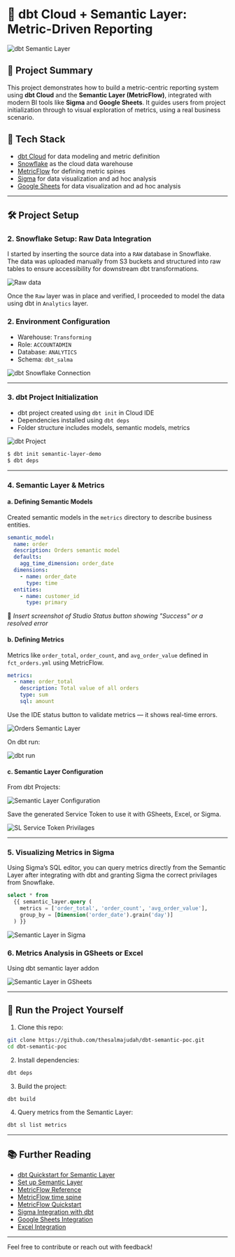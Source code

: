 # 🧮 dbt Cloud + Semantic Layer: Metric-Driven Reporting

![dbt Semantic Layer](assets/dbt-sl.png)

## 📌 Project Summary

This project demonstrates how to build a metric-centric reporting system using **dbt Cloud** and the **Semantic Layer (MetricFlow)**, integrated with modern BI tools like **Sigma** and **Google Sheets**. It guides users from project initialization through to visual exploration of metrics, using a real business scenario.

## 🧱 Tech Stack

* [dbt Cloud](https://www.getdbt.com/) for data modeling and metric definition
* [Snowflake](https://www.snowflake.com/) as the cloud data warehouse
* [MetricFlow](https://docs.getdbt.com/docs/semantic-layer/metricflow-intro) for defining metric spines
* [Sigma](https://www.sigmacomputing.com/) for data visualization and ad hoc analysis
* [Google Sheets](https://www.google.com/sheets/about/) for data visualization and ad hoc analysis

---

## 🛠️ Project Setup

### 2. Snowflake Setup: Raw Data Integration

I started by inserting the source data into a `RAW` database in Snowflake.  
The data was uploaded manually from S3 buckets and structured into raw tables to ensure accessibility for downstream dbt transformations.

![Raw data](assets/raw-sf.png)


Once the `Raw` layer was in place and verified, I proceeded to model the data using dbt in `Analytics` layer.


### 2. Environment Configuration

* Warehouse: `Transforming`
* Role: `ACCOUNTADMIN`
* Database: `ANALYTICS`
* Schema: `dbt_salma`

![dbt Snowflake Connection](assets/sf-conn.png)

---

### 3. dbt Project Initialization

* dbt project created using `dbt init` in Cloud IDE
* Dependencies installed using `dbt deps`
* Folder structure includes models, semantic models, metrics

![dbt Project](assets/project-struct.png)

```bash
$ dbt init semantic-layer-demo
$ dbt deps
```

---

### 4. Semantic Layer & Metrics

#### a. Defining Semantic Models

Created semantic models in the `metrics` directory to describe business entities.

```yaml
semantic_model:
  name: order
  description: Orders semantic model
  defaults:
    agg_time_dimension: order_date
  dimensions:
    - name: order_date
      type: time
  entities:
    - name: customer_id
      type: primary
```

📸 *Insert screenshot of Studio Status button showing "Success" or a resolved error*

#### b. Defining Metrics

Metrics like `order_total`, `order_count`, and `avg_order_value` defined in `fct_orders.yml` using MetricFlow.

```yaml
metrics:
  - name: order_total
    description: Total value of all orders
    type: sum
    sql: amount
```

Use the IDE status button to validate metrics — it shows real-time errors.

![Orders Semantic Layer](assets/dbt-sl1.png)

On dbt run:

![dbt run](assets/dbt-run.png)

#### c. Semantic Layer Configuration

From dbt Projects:

![Semantic Layer Configuration](assets/sl.png)

Save the generated Service Token to use it with GSheets, Excel, or Sigma.

![SL Service Token Privilages](assets/token.png)

---

### 5. Visualizing Metrics in Sigma

Using Sigma’s SQL editor, you can query metrics directly from the Semantic Layer after integrating with dbt and granting Sigma the correct privilages from Snowflake.

```sql
select * from
  {{ semantic_layer.query (
    metrics = ['order_total', 'order_count', 'avg_order_value'],
    group_by = [Dimension('order_date').grain('day')]
  ) }}
```

![Semantic Layer in Sigma](assets/sigma.png)

### 6. Metrics Analysis in GSheets or Excel

Using dbt semantic layer addon

![Semantic Layer in GSheets](assets/GSheets.png)

---

## 🚀 Run the Project Yourself

1. Clone this repo:

```bash
git clone https://github.com/thesalmajudah/dbt-semantic-poc.git
cd dbt-semantic-poc
```

2. Install dependencies:

```bash
dbt deps
```

3. Build the project:

```bash
dbt build
```

4. Query metrics from the Semantic Layer:

```bash
dbt sl list metrics
```

---

## 📚 Further Reading

* [dbt Quickstart for Semantic Layer](https://docs.getdbt.com/guides/sl-snowflake-qs)
* [Set up Semantic Layer](https://docs.getdbt.com/guides/sl-snowflake-qs?step=10)
* [MetricFlow Reference](https://docs.getdbt.com/docs/build/about-metricflow)
* [MetricFlow time spine](https://docs.getdbt.com/docs/build/metricflow-time-spine#configuring-time-spine-in-yaml)
* [MetricFlow Quickstart](https://docs.getdbt.com/guides/mf-time-spine)
* [Sigma Integration with dbt](https://docs.getdbt.com/guides/sl-snowflake-qs?step=12#connect-and-query-with-sigma)
* [Google Sheets Integration](https://docs.getdbt.com/docs/cloud-integrations/semantic-layer/gsheets)
* [Excel Integration](https://docs.getdbt.com/docs/cloud-integrations/semantic-layer/excel)

---

Feel free to contribute or reach out with feedback!
